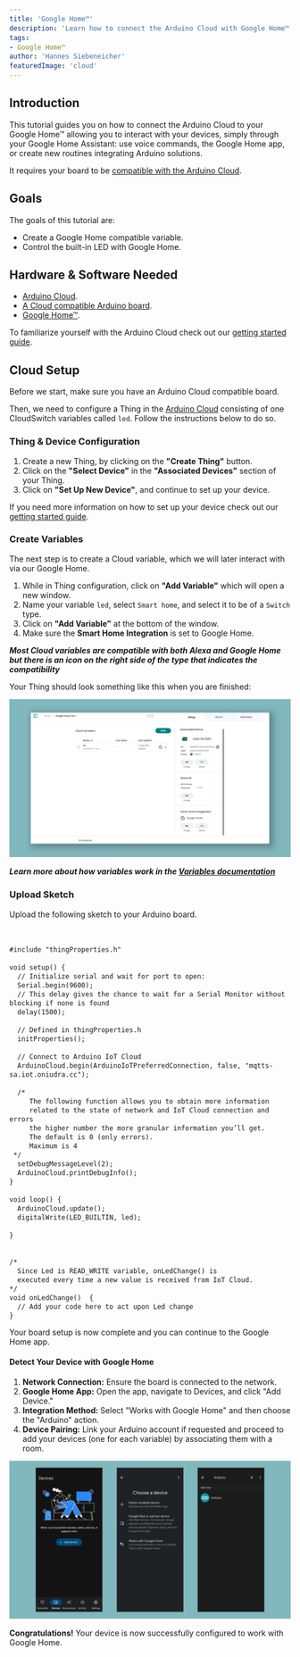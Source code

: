 ```yaml
---
title: 'Google Home™'
description: 'Learn how to connect the Arduino Cloud with Google Home™.'
tags:
- Google Home™
author: 'Hannes Siebeneicher'
featuredImage: 'cloud'
---
```


## Introduction

This tutorial guides you on how to connect the Arduino Cloud to your Google Home™ allowing you to interact with your devices, simply through your Google Home Assistant: use voice commands, the Google Home app, or create new routines integrating Arduino solutions.

It requires your board to be [compatible with the Arduino Cloud](https://docs.arduino.cc/arduino-cloud/hardware/devices/).

## Goals

The goals of this tutorial are:

- Create a Google Home compatible variable.
- Control the built-in LED with Google Home.

## Hardware & Software Needed

- [Arduino Cloud](https://cloud.arduino.cc/).
- [A Cloud compatible Arduino board](https://docs.arduino.cc/arduino-cloud/hardware/devices/).
- [Google Home™](https://home.google.com/welcome/).

To familiarize yourself with the Arduino Cloud check out our [getting started guide](https://docs.arduino.cc/arduino-cloud/guides/overview/).

## Cloud Setup

Before we start, make sure you have an Arduino Cloud compatible board.

Then, we need to configure a Thing in the [Arduino Cloud](https://app.arduino.cc/things) consisting of one CloudSwitch variables called `led`. Follow the instructions below to do so.

### Thing & Device Configuration

1. Create a new Thing, by clicking on the **"Create Thing"** button.
2. Click on the **"Select Device"** in the **"Associated Devices"** section of your Thing.
3. Click on **"Set Up New Device"**, and continue to set up your device.

If you need more information on how to set up your device check out our [getting started guide](https://docs.arduino.cc/arduino-cloud/guides/overview/#2-configure-a-device).

### Create Variables

The next step is to create a Cloud variable, which we will later interact with via our Google Home.

1. While in Thing configuration, click on **"Add Variable"** which will open a new window.
2. Name your variable `led`, select `Smart home`, and select it to be of a `Switch` type.
3. Click on **"Add Variable"** at the bottom of the window.
4. Make sure the **Smart Home Integration** is set to Google Home.

***Most Cloud variables are compatible with both Alexa and Google Home but there is an icon on the right side of the type that indicates the compatibility***

Your Thing should look something like this when you are finished:

![Finished Thing interface.](./assets/thing.png)

***Learn more about how variables work in the [Variables documentation](/arduino-cloud/cloud-interface/variables)***

### Upload Sketch

Upload the following sketch to your Arduino board.

```arduino


#include "thingProperties.h"

void setup() {
  // Initialize serial and wait for port to open:
  Serial.begin(9600);
  // This delay gives the chance to wait for a Serial Monitor without blocking if none is found
  delay(1500); 

  // Defined in thingProperties.h
  initProperties();

  // Connect to Arduino IoT Cloud
  ArduinoCloud.begin(ArduinoIoTPreferredConnection, false, "mqtts-sa.iot.oniudra.cc");
  
  /*
     The following function allows you to obtain more information
     related to the state of network and IoT Cloud connection and errors
     the higher number the more granular information you’ll get.
     The default is 0 (only errors).
     Maximum is 4
 */
  setDebugMessageLevel(2);
  ArduinoCloud.printDebugInfo();
}

void loop() {
  ArduinoCloud.update();
  digitalWrite(LED_BUILTIN, led);
  
}


/*
  Since Led is READ_WRITE variable, onLedChange() is
  executed every time a new value is received from IoT Cloud.
*/
void onLedChange()  {
  // Add your code here to act upon Led change
}

```

Your board setup is now complete and you can continue to the Google Home app.

#### Detect Your Device with Google Home

1. **Network Connection:** Ensure the board is connected to the network.
2. **Google Home App:** Open the app, navigate to Devices, and click "Add Device."
3. **Integration Method:** Select "Works with Google Home" and then choose the "Arduino" action.
4. **Device Pairing:** Link your Arduino account if requested and proceed to add your devices (one for each variable) by associating them with a room.

![Google Home Device Pairing](./assets/googleHome.png)

**Congratulations!** Your device is now successfully configured to work with Google Home.